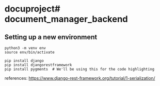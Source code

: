 # docuproject# document_manager_backend

## Setting up a new environment
```
python3 -m venv env
source env/bin/activate
```

```
pip install django
pip install djangorestframework
pip install pygments  # We'll be using this for the code highlighting
```
references: https://www.django-rest-framework.org/tutorial/1-serialization/
